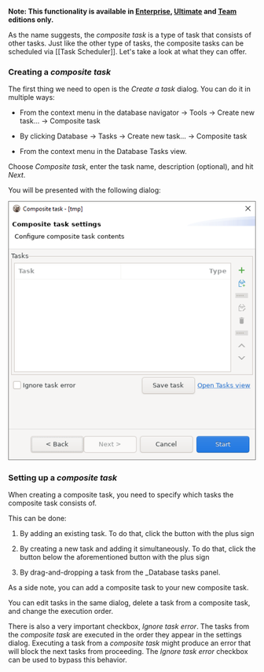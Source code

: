 **Note: This functionality is available in [Enterprise](Enterprise-Edition), [Ultimate](Ultimate-Edition) and <a href="https://dbeaver.com/dbeaver-team-edition">Team</a> editions only.**

As the name suggests, the _composite task_ is a type of task that consists of other tasks. 
Just like the other type of tasks, the composite tasks can be scheduled via [[Task Scheduler]].
Let's take a look at what they can offer.

### Creating a _composite task_

The first thing we need to open is the _Create a task_ dialog. You can do it in multiple ways:

- From the context menu in the database navigator -> Tools -> Create new task... -> Composite task

- By clicking Database -> Tasks -> Create new task... -> Composite task

- From the context menu in the Database Tasks view.

Choose _Composite task_, enter the task name, description (optional), and hit _Next_.

You will be presented with the following dialog:

![](images/comp-task-settings-dialog.png)

### Setting up a _composite task_

When creating a composite task, you need to specify which tasks the composite task consists of.

This can be done:

1. By adding an existing task. To do that, click the button with the plus sign

2. By creating a new task and adding it simultaneously. To do that, click the button 
   below the aforementioned button with the plus sign

3. By drag-and-dropping a task from the _Database tasks panel.

As a side note, you can add a composite task to your new composite task.

You can edit tasks in the same dialog, 
delete a task from a composite task, and change the execution order.

There is also a very important checkbox, _Ignore task error_. 
The tasks from the _composite task_ are executed in the order they appear in the settings dialog. 
Executing a task from a _composite task_ might produce an error that will block the next tasks from proceeding. 
The _Ignore task error_ checkbox can be used to bypass this behavior.
